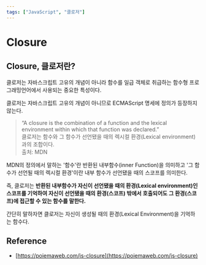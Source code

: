 ```yaml
---
tags: ["JavaScript", "클로저"]
---
```


# Closure

<Tags />

## Closure, 클로저란?

클로저는 자바스크립트 고유의 개념이 아니라 함수를 일급 객체로 취급하는 함수형 프로그래밍언어에서 사용되는 중요한 특성이다.

클로저는 자바스크립트 고유의 개념이 아니므로 ECMAScript 명세에 정의가 등장하지 않는다.

> “A closure is the combination of a function and the lexical environment within which that function was declared.” <br>
> 클로저는 함수와 그 함수가 선언됐을 때의 렉시컬 환경(Lexical environment)과의 조합이다. <br>
> 출처: MDN

MDN의 정의에서 말하는 '함수'란 반환된 내부함수(inner Function)을 의미하고 '그 함수가 선언될 때의 렉시컬 환경'이란 내부 함수가 선언됐을 때의 스코프를 의미한다.

즉, 클로저는 **반환된 내부함수가 자신이 선언됐을 때의 환경(Lexical environment)인 스코프를 기억하여 자신이 선언됐을 때의 환경(스코프) 밖에서 호출되어도 그 환경(스코프)에 접근할 수 있는 함수를 말한다.**

간단히 말하자면 클로저는 자신이 생성될 때의 환경(Lexical Environment)을 기억하는 함수다.

## Reference

- [https://poiemaweb.com/js-closure](https://poiemaweb.com/js-closure)
